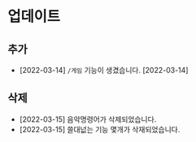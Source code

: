 # 업데이트

## 추가
- [2022-03-14] `/게임` 기능이 생겼습니다. [2022-03-14]

## 삭제
- [2022-03-15] 음악명령어가 삭제되었습니다. 
- [2022-03-15] 쓸대넚는 기능 몇개가 삭재되었습니다.
